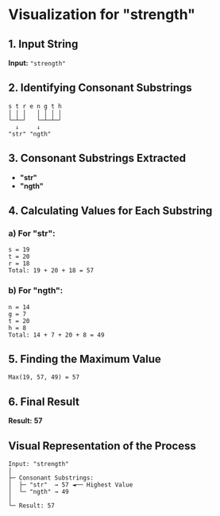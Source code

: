 # Visualization for "strength"

## 1. Input String
**Input:** `"strength"`

## 2. Identifying Consonant Substrings
```
s t r e n g t h
│ │ │  	│ │ │ │
└─┴─┘ 	└─┴─┴─┘
  ↓     ↓
"str" "ngth"
```

## 3. Consonant Substrings Extracted
- **"str"**
- **"ngth"**

## 4. Calculating Values for Each Substring


### a) For "str":
```
s = 19
t = 20
r = 18
Total: 19 + 20 + 18 = 57
```

### b) For "ngth":
```
n = 14
g = 7
t = 20
h = 8
Total: 14 + 7 + 20 + 8 = 49
```

## 5. Finding the Maximum Value
```
Max(19, 57, 49) = 57
```

## 6. Final Result
**Result:** **57**

## Visual Representation of the Process
```
Input: "strength"
│
├─ Consonant Substrings:
│  ├─ "str"  → 57 ◄── Highest Value
│  └─ "ngth" → 49
│
└─ Result: 57
```
